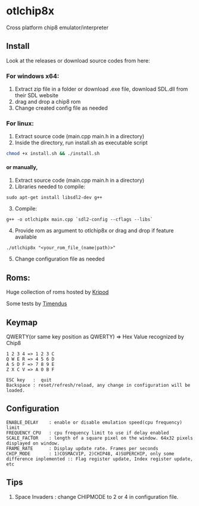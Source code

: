 # otlchip8x
Cross platform chip8 emulator/interpreter

## Install
Look at the releases or download source codes from here:

### For windows x64:

1) Extract zip file in a folder or download .exe file, download SDL.dll from their SDL website
2) drag and drop a chip8 rom
3) Change created config file as needed

### For linux:

1) Extract source code (main.cpp main.h in a directory)
2) Inside the directory, run install.sh as executable script
```bash
chmod +x install.sh && ./install.sh
```
#### or manually,
1) Extract source code (main.cpp main.h in a directory)
2) Libraries needed to compile: 
```
sudo apt-get install libsdl2-dev g++
```
3) Compile:
```
g++ -o otlchip8x main.cpp `sdl2-config --cflags --libs`
```
4) Provide rom as argument to otlchip8x or drag and drop if feature available
```
./otlchip8x "<your_rom_file_(name|path)>"
```  
5) Change configuration file as needed

## Roms:

Huge collection of roms hosted by [Kripod](https://github.com/kripod/chip8-roms)

Some tests by [Timendus](https://github.com/Timendus/chip8-test-suite)
## Keymap
QWERTY(or same key position as QWERTY)  => Hex Value recognized by Chip8
```
1 2 3 4 => 1 2 3 C
Q W E R => 4 5 6 D
A S D F => 7 8 9 E
Z X C V => A 0 B F
```
```
ESC key   :  quit
Backspace : reset/refresh/reload, any change in configuration will be loaded.
```
## Configuration
```
ENABLE_DELAY    : enable or disable emulation speed(cpu frequency) limit
FREQUENCY_CPU   : cpu frequency limit to use if delay enabled
SCALE_FACTOR    : length of a square pixel on the window. 64x32 pixels displayed on window.
FRAME_RATE      : Display update rate. Frames per seconds
CHIP_MODE       : 1)COSMACVIP, 2)CHIP48, 4)SUPERCHIP, only some difference inplemented :: Flag register update, Index register update, etc
```
## Tips
1) Space Invaders : change CHIPMODE to 2 or 4 in configuration file.
